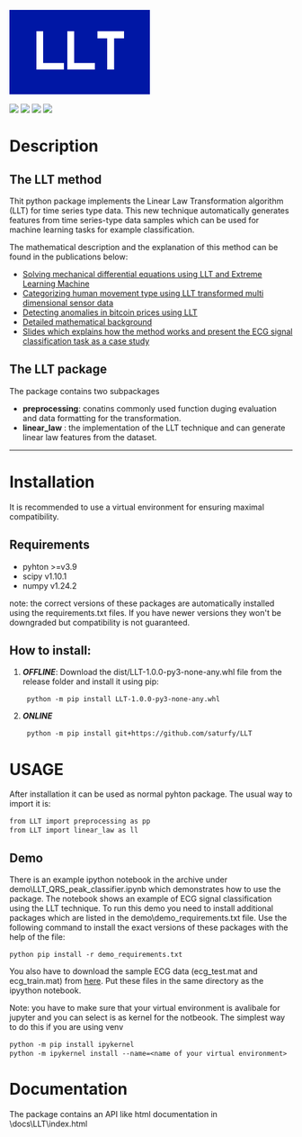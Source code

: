 ![](https://raw.githubusercontent.com/saturfy/LLT/main/LLT.png)

![](https://img.shields.io/badge/LLT-v1.0.0-brightgreen)
![](https://img.shields.io/badge/python->=3.9-brightgreen)
![](https://img.shields.io/badge/scipy-1.10.1-orange)
![](https://img.shields.io/badge/numpy-1.24.2-orange)

# Description
## The LLT method
Thit python package implements the Linear Law Transformation algorithm (LLT) for time series type data. This new technique automatically generates features from time series-type data samples which can be used for machine learning tasks for example classification. 

The mathematical description and the explanation of this method can be found in the publications below:

- [Solving mechanical differential equations using LLT and Extreme Learning Machine](https://iopscience.iop.org/article/10.1088/1367-2630/ac7c2d)
- [Categorizing human movement type using LLT transformed multi dimensional sensor data](https://www.nature.com/articles/s41598-022-22829-2)
- [Detecting anomalies in bitcoin prices using LLT](https://arxiv.org/abs/2201.09790)
- [Detailed mathematical background](https://arxiv.org/abs/2104.10970)
- [Slides which explains how the method works and present the ECG signal classification task as a case study](https://github.com/saturfy/LLT/blob/main/docs/Peter_Posfay_ECG_linear_law_1_0.pdf)

## The LLT package
The package contains two subpackages
- __preprocessing__: conatins commonly used function duging evaluation and data formatting for the transformation.
- __linear_law__ : the implementation of the LLT technique and can generate linear law features from the dataset.

----

# Installation
It is recommended to use a virtual environment for ensuring maximal compatibility.

## Requirements
- pyhton  >=v3.9
- scipy v1.10.1
- numpy v1.24.2

note: the correct versions of these packages are automatically installed using the requirements.txt files. If you have newer versions they won't be downgraded but compatibility is not guaranteed. 

## How to install:

1. ___OFFLINE___: Download the dist/LLT-1.0.0-py3-none-any.whl file from the release folder and install it using pip:

        python -m pip install LLT-1.0.0-py3-none-any.whl
        
2. ___ONLINE___
        
        python -m pip install git+https://github.com/saturfy/LLT
        
# USAGE
After installation it can be used as normal pyhton package. The usual way to import it is:
    
    from LLT import preprocessing as pp
    from LLT import linear_law as ll
    
## Demo
There is an example ipython notebook in the archive under demo\LLT_QRS_peak_classifier.ipynb which demonstrates how to use the package. The notebook shows an example of ECG signal classification using the LLT technique. To run this demo you need to install additional packages which are listed in the demo\demo_requirements.txt file. Use the following command to install the exact versions of these packages with the help of the file: 

    python pip install -r demo_requirements.txt
    
You also have to download the sample ECG data (ecg_test.mat and ecg_train.mat) from [here](https://git.silicon-austria.com/pub/sparseestimation/vpnet/-/tree/master/data). Put these files in the same directory as the ipyython notebook. 

Note: you have to make sure that your virtual environment is avalibale for jupyter and you can select is as kernel for the notbeook. The simplest way to do this if you are using venv
    
    python -m pip install ipykernel
    python -m ipykernel install --name=<name of your virtual environment>
    
# Documentation
The package contains an API like html documentation in \docs\LLT\index.html
